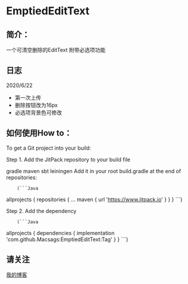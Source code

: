 EmptiedEditText
====

简介：
-------
一个可清空删除的EditText
附带必选项功能

日志
-------
2020/6/22
* 第一次上传
* 删除按钮改为16px
* 必选项背景色可修改

如何使用How to：
-------
To get a Git project into your build:

Step 1. Add the JitPack repository to your build file

gradle
maven
sbt
leiningen
Add it in your root build.gradle at the end of repositories:



        (```Java
allprojects {
		repositories {
			...
			maven { url 'https://www.jitpack.io' }
		}
	} ```)	
	
	
Step 2. Add the dependency


        (```Java
allprojects {
	dependencies {
	        implementation 'com.github.Macsags:EmptiedEditText:Tag'
	      }
	}
    ```)
	
   
  请关注
  -------
  [我的博客](https://blog.csdn.net/qq_32368129)
  
